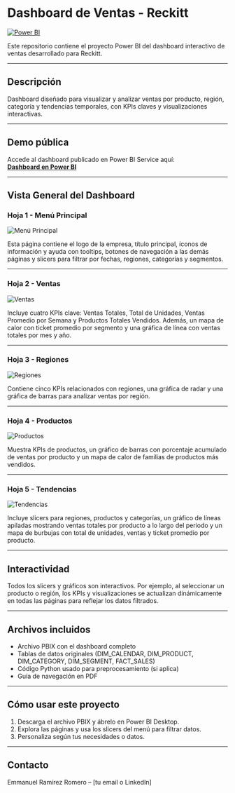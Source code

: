 # Dashboard de Ventas - Reckitt

[![Power BI](https://img.shields.io/badge/Power%20BI-Dashboard-yellow?logo=microsoft-power-bi)](https://powerbi.microsoft.com/)

Este repositorio contiene el proyecto Power BI del dashboard interactivo de ventas desarrollado para Reckitt.

---

## Descripción

Dashboard diseñado para visualizar y analizar ventas por producto, región, categoría y tendencias temporales, con KPIs claves y visualizaciones interactivas.

---

## Demo pública

Accede al dashboard publicado en Power BI Service aquí:  
[**Dashboard en Power BI**](URL_DE_TU_DASHBOARD)

---

## Vista General del Dashboard

### Hoja 1 - Menú Principal

![Menú Principal](hoja1_menu.png)

Esta página contiene el logo de la empresa, título principal, íconos de información y ayuda con tooltips, botones de navegación a las demás páginas y slicers para filtrar por fechas, regiones, categorías y segmentos.

---

### Hoja 2 - Ventas

![Ventas](hoja2_ventas.png)

Incluye cuatro KPIs clave: Ventas Totales, Total de Unidades, Ventas Promedio por Semana y Productos Totales Vendidos. Además, un mapa de calor con ticket promedio por segmento y una gráfica de línea con ventas totales por mes y año.

---

### Hoja 3 - Regiones

![Regiones](hoja3_regiones.png)

Contiene cinco KPIs relacionados con regiones, una gráfica de radar y una gráfica de barras para analizar ventas por región.

---

### Hoja 4 - Productos

![Productos](hoja4_productos.png)

Muestra KPIs de productos, un gráfico de barras con porcentaje acumulado de ventas por producto y un mapa de calor de familias de productos más vendidos.

---

### Hoja 5 - Tendencias

![Tendencias](hoja5_tendencias.png)

Incluye slicers para regiones, productos y categorías, un gráfico de líneas apiladas mostrando ventas totales por producto a lo largo del periodo y un mapa de burbujas con total de unidades, ventas y ticket promedio por producto.

---

## Interactividad

Todos los slicers y gráficos son interactivos. Por ejemplo, al seleccionar un producto o región, los KPIs y visualizaciones se actualizan dinámicamente en todas las páginas para reflejar los datos filtrados.

---

## Archivos incluidos

- Archivo PBIX con el dashboard completo  
- Tablas de datos originales (DIM_CALENDAR, DIM_PRODUCT, DIM_CATEGORY, DIM_SEGMENT, FACT_SALES)  
- Código Python usado para preprocesamiento (si aplica)  
- Guía de navegación en PDF  

---

## Cómo usar este proyecto

1. Descarga el archivo PBIX y ábrelo en Power BI Desktop.  
2. Explora las páginas y usa los slicers del menú para filtrar datos.  
3. Personaliza según tus necesidades o datos.  

---

## Contacto

Emmanuel Ramírez Romero – [tu email o LinkedIn]

